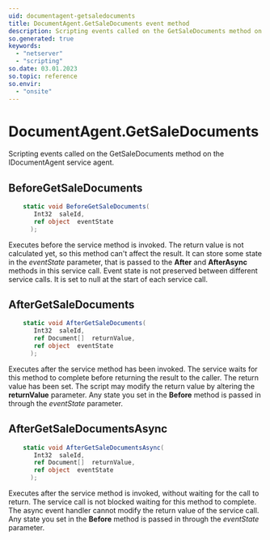 ```yaml
---
uid: documentagent-getsaledocuments
title: DocumentAgent.GetSaleDocuments event method
description: Scripting events called on the GetSaleDocuments method on the DocumentAgent service agent.
so.generated: true
keywords:
  - "netserver"
  - "scripting"
so.date: 03.01.2023
so.topic: reference
so.envir:
  - "onsite"
---
```

# DocumentAgent.GetSaleDocuments

Scripting events called on the <see cref='M:SuperOffice.CRM.Services.IDocumentAgent.GetSaleDocuments'>GetSaleDocuments</see> method on the <see cref='IDocumentAgent'>IDocumentAgent</see>  service agent.

## BeforeGetSaleDocuments
```cs
    static void BeforeGetSaleDocuments(
       Int32  saleId,
       ref object  eventState
      );
```
Executes before the service method is invoked.
The return value is not calculated yet, so this method can't affect the result.
It can store some state in the *eventState* parameter, that is passed to the **After** and **AfterAsync** methods in this service call.
Event state is not preserved between different service calls. It is set to null at the start of each service call.
## AfterGetSaleDocuments
```cs
    static void AfterGetSaleDocuments(
       Int32  saleId,
       ref Document[]  returnValue,
       ref object  eventState
      );
```
Executes after the service method has been invoked. The service waits for this method to complete before returning the result to the caller.
The return value has been set. The script may modify the return value by altering the **returnValue** parameter.
Any state you set in the **Before** method is passed in through the *eventState* parameter.
## AfterGetSaleDocumentsAsync
```cs
    static void AfterGetSaleDocumentsAsync(
       Int32  saleId,
       ref Document[]  returnValue,
       ref object  eventState
      );
```
Executes after the service method is invoked, without waiting for the call to return.
The service call is not blocked waiting for this method to complete.
The async event handler cannot modify the return value of the service call.
Any state you set in the **Before** method is passed in through the *eventState* parameter.

